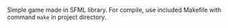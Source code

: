 Simple game made in SFML library. For compile, use included Makefile with command ```make``` in project directory.
